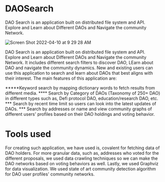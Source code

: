 # DAOSearch

DAO Search is an application built on distributed file system and API.
Explore and Learn about Different DAOs and Navigate the community Network.


![Screen Shot 2022-04-10 at 9 29 28 AM](https://user-images.githubusercontent.com/38181397/162625356-2d431ec8-89cc-4e47-89e8-5d8d24922672.png)



DAO Search is an application built on distributed file system and API. Explore and Learn about Different DAOs and Navigate the community Network. It includes different search filters to discover DAO, LEarn about DAO and navigate the community dynamics. New and existing users can use this application to search and learn about DAOs that best aligns with their interest. The main features of this application are:  

*****Keyword search by mapping dictionary words to fetch results from different media. 
**** Search by Category of DAOs (Taxonomy of 250+ DAO) in different types such as, Defi protocol DAO, education/research DAO, etc. 
*** Search by recent time limit so users can look into the latest updates of DAOs. 
*** Search by addresses or name and view community graphs of different users' profiles based on their DAO holdings and voting behavior.   
# Tools used
For creating such application, we have used is, covalent for fetching data of DAO holders. For more granular data, such as, addresses who voted for the different proposals, we used data crawling techniques so we can make the DAO networks based on voting behaviors as well. Lastly, we used Graphviz for data visualization.  We used state of art community detection algorithm for DAO user profiles' community networks. 
